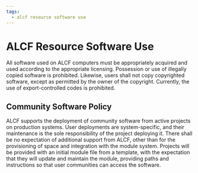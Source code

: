 ```yaml
---
tags:
  - alcf resource software use
---
```


# ALCF Resource Software Use

All software used on ALCF computers must be appropriately acquired and used according to the appropriate licensing. Possession or use of illegally copied software is prohibited. Likewise, users shall not copy copyrighted software, except as permitted by the owner of the copyright. Currently, the use of export-controlled codes is prohibited.

## Community Software Policy

ALCF supports the deployment of community software from active projects on production systems. 
User deployments are system-specific, and their maintenance is the sole responsibility of the project deploying it. There shall be no expectation of additional support from ALCF, other than for the provisioning of space and integration with the module system. Projects will be provided with an initial module file from a template, with the expectation that they will update and maintain the module, providing paths and instructions so that user communities can access the software.
